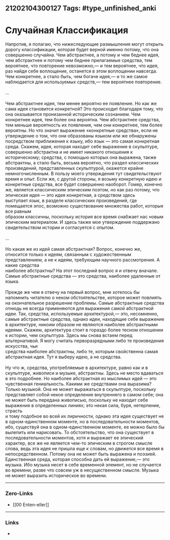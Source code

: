 21202104300127
Tags: #type_unfinished_anki 
---
# Случайная Классификация

Напротив, я полагаю, что нижеследующие размышления могут  открыть дорогу классификации, которая будет верной именно потому, что она совершенно случайна. Чем абстрактнее, а потому и чем беднее идея, чем абстрактнее и потому чем беднее прилагаемые средства, тем вероятнее, что повторение невозможно,— и тем вероятнее, что идея, раз найдя себе воплощение, останется в этом воплощении навсегда. Чем конкретнее, а стало быть, чем богаче идея,— и то же самое наблюдается для используемых средств,— тем вероятнее повторение. <br><br>...<br><br>Чем абстрактнее идея, тем менее вероятно ее появление. Но как же сама идея становится конкретной? Это происходит благодаря тому, что она оказывается  пронизанной историческим сознанием. Чем конкретнее идея, тем более она вероятна. Чем абстрактнее средства, тем меньше вероятность их появления, чем они конкретнее, тем более вероятны. Но что значит выражение «конкретные средства», если не утверждение о том, что они образованы языком или же обнаружены посредством приближения к языку, ибо язык — это самая конкретная среда. Скажем, идея, которая находит себе выражение в скульптуре, совершенно абстрактна и не имеет никакого отношения к историческому; средства, с помощью которых она выражена, также абстрактны, а стало быть, весьма вероятно, что раздел классических произведений, представленных скульптурой, окажется крайне немногочисленным. В пользу моего утверждения тут свидетельствуют время и опыт. Если же, с другой стороны, я возьму  конкретную идею и конкретные средства, все будет совершенно наоборот. Гомер, конечно же, является классическим эпическим поэтом, но как раз потому, что эпическая идея — это идея конкретная, а средством здесь <br>выступает язык, в разделе классических произведений, где помещается эпос, возможно существование множества работ, которые все равным <br>образом классичны, поскольку история все время снабжает нас новым эпическим материалом. И здесь также мое утверждение поддержано свидетельством истории и согласуется с опытом.<br><br>...<br><br>Но какая же из идей самая абстрактная? Вопрос, конечно же, относится только к идеям, связанным с художественным представлением, а не к идеям, требующим научного рассмотрения. А какие средства <br>наиболее абстрактны? На этот последний вопрос я и отвечу вначале. Самые абстрактные средства — это средства, наиболее удаленные от языка. <br><br>Прежде же чем я отвечу на первый вопрос, мне хотелось бы  <br>напомнить читателю о неком обстоятельстве, которое может повлиять на окончательное разрешение проблемы. Самые абстрактные средства отнюдь не всегда применяются для выражения самой абстрактной <br>идеи. Так, средства, используемые архитектурой,— это, несомненно, самые абстрактные средства, однако идеи, находящие себе выражение в архитектуре, никоим образом не являются наиболее абстрактными идеями. Скажем, архитектура стоит в гораздо более тесном отношении <br>к истории, чем скульптура. Здесь мы снова встаем перед альтернативой. Я могу считать перворазрядными либо те произведения искусства, чьи <br>средства наиболее абстрактны, либо те, которым свойственна самая абстрактная идея. Тут я выберу идею, а не средства. <br><br>Ну что ж, средства, употребляемые в архитектуре, равно как и в скульптуре, живописи и музыке, абстрактны. Здесь не место вдаваться в это подробнее. Но наиболее абстрактная из мыслимых идей — это чувственная гениальность. Какими же средствами она выразима? Только музыкой. Она не может выражаться в скульптуре, поскольку представляет собой некое определение внутреннего в самом себе; она не может быть передана живописью, поскольку не находит себе выражения в определенных линиях; это некая сила, буря, нетерпение, страсть <br>и тому подобное во всей их лиричности, однако эта идея существует не в одном-единственном моменте, но в последовательности моментов, <br>ибо, существуй она в одном-единственном моменте, ее можно было бы вылепить или нарисовать. То обстоятельство, что она существует в последовательности моментов, хотя и выражает ее эпический характер, все же не является чем-то эпическим в строгом смысле слова, ведь эта идея не пришла еще к словам, но движется все время в  непосредственном. Потому она не может быть выражена и поэзией. Единственная среда, которая способна дать ей выражение,— это музыка. Ибо музыка несет в себе временной элемент, но не случается во времени, разве что совсем уж в несущественном смысле. Музыка не может выразить историческое во времени. <br>

---
### Zero-Links
- [[00 Enten-eller]]
---
### Links
-